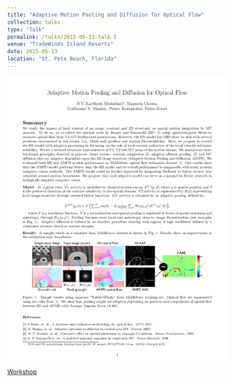 ```yaml
---
title: "Adaptive Motion Pooling and Diffusion for Optical Flow"
collection: talks
type: "Talk"
permalink: /talks/2015-05-13-talk-5
venue: "TradeWinds Island Resorts"
date: 2015-05-13
location: "St. Pete Beach, Florida"
---
```


[<img src="../files/Medathati_AdaptiveMotionPooling_Modvis_2015.png" style="width:100%; zoom:9%;  float:bottom; padding: 4px"/>](http://www-sop.inria.fr/members/Kartheek.Medathati/Medathati_AdaptiveMotionPooling_Modvis_2015.pdf)

[Workshop](https://docs.lib.purdue.edu/modvis/2015/session01/)
